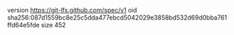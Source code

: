 version https://git-lfs.github.com/spec/v1
oid sha256:087d1559bc8e25c5dda477ebcd5042029e3858bd532d69d0bba761ffd64e5fde
size 452
